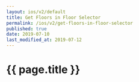 ```yaml
---
layout: ios/v2/default
title: Get Floors in Floor Selector
permalink: /ios/v2/get-floors-in-floor-selector
published: true
date: 2019-07-10
last_modified_at: 2019-07-12
---
```


# {{ page.title }}
